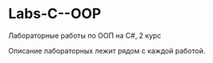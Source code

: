 # Labs-C--OOP

Лабораторные работы по ООП на C#, 2 курс

Описание лабораторных лежит рядом с каждой работой.